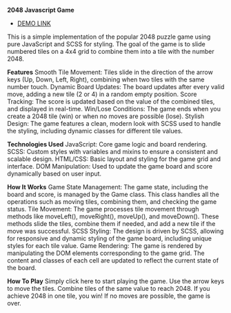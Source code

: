 **2048 Javascript Game**
- [DEMO LINK]([https://<your_account>.github.io/<repo_name>/](https://katya-sn.github.io/2048_game/))

This is a simple implementation of the popular 2048 puzzle game using pure JavaScript and SCSS for styling. 
The goal of the game is to slide numbered tiles on a 4x4 grid to combine them into a tile with the number 2048.

**Features**
Smooth Tile Movement: 
  Tiles slide in the direction of the arrow keys (Up, Down, Left, Right), combining when two tiles with the same number touch.
Dynamic Board Updates: 
  The board updates after every valid move, adding a new tile (2 or 4) in a random empty position.
Score Tracking: 
  The score is updated based on the value of the combined tiles, and displayed in real-time.
Win/Lose Conditions: 
  The game ends when you create a 2048 tile (win) or when no moves are possible (lose).
Stylish Design: 
  The game features a clean, modern look with SCSS used to handle the styling, including dynamic classes for different tile values.

  
**Technologies Used**
JavaScript: 
  Core game logic and board rendering.
SCSS: 
  Custom styles with variables and mixins to ensure a consistent and scalable design.
HTML/CSS: 
  Basic layout and styling for the game grid and interface.
DOM Manipulation: 
  Used to update the game board and score dynamically based on user input.

**How It Works**
Game State Management: 
  The game state, including the board and score, is managed by the Game class. This class handles all the operations such as moving tiles, combining them, and checking the game status.
Tile Movement: 
  The game processes tile movement through methods like moveLeft(), moveRight(), moveUp(), and moveDown(). These methods slide the tiles, combine them if needed, and add a new tile if the move was successful.
SCSS Styling: 
  The design is driven by SCSS, allowing for responsive and dynamic styling of the game board, including unique styles for each tile value.
Game Rendering: 
  The game is rendered by manipulating the DOM elements corresponding to the game grid. The content and classes of each cell are updated to reflect the current state of the board.
  
**How To Play**
Simply click here to start playing the game.
Use the arrow keys to move the tiles. Combine tiles of the same value to reach 2048.
If you achieve 2048 in one tile, you win! If no moves are possible, the game is over.
